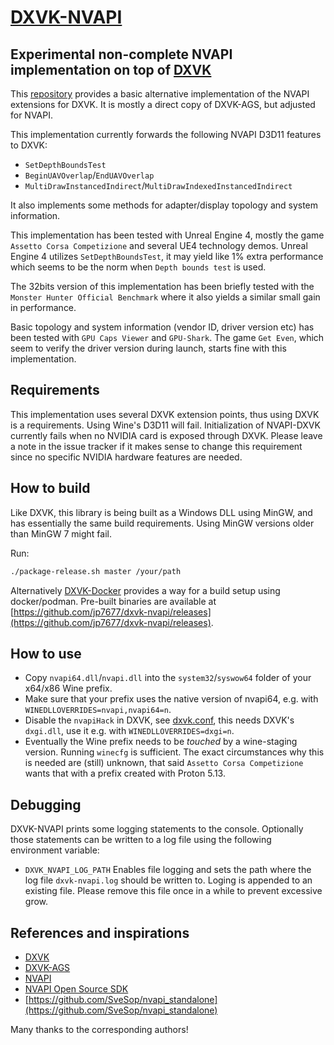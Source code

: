 # [DXVK-NVAPI](https://github.com/jp7677/dxvk-nvapi)

## Experimental non-complete NVAPI implementation on top of [DXVK](https://github.com/doitsujin/dxvk)

This [repository](https://github.com/jp7677/dxvk-nvapi) provides a basic alternative implementation of the NVAPI extensions for DXVK. It is mostly a direct copy of DXVK-AGS, but adjusted for NVAPI.

This implementation currently forwards the following NVAPI D3D11 features to DXVK:

- `SetDepthBoundsTest`
- `BeginUAVOverlap`/`EndUAVOverlap`
- `MultiDrawInstancedIndirect`/`MultiDrawIndexedInstancedIndirect`

It also implements some methods for adapter/display topology and system information.

This implementation has been tested with Unreal Engine 4, mostly the game `Assetto Corsa Competizione` and several UE4 technology demos. Unreal Engine 4 utilizes `SetDepthBoundsTest`, it may yield like 1% extra performance which seems to be the norm when `Depth bounds test` is used.

The 32bits version of this implementation has been briefly tested with the `Monster Hunter Official Benchmark` where it also yields a similar small gain in performance.

Basic topology and system information (vendor ID, driver version etc) has been tested with `GPU Caps Viewer` and `GPU-Shark`. The game `Get Even`, which seem to verify the driver version during launch, starts fine with this implementation.

## Requirements

This implementation uses several DXVK extension points, thus using DXVK is a requirements. Using Wine's D3D11 will fail. Initialization of NVAPI-DXVK currently fails when no NVIDIA card is exposed through DXVK. Please leave a note in the issue tracker if it makes sense to change this requirement since no specific NVIDIA hardware features are needed.

## How to build

Like DXVK, this library is being built as a Windows DLL using MinGW, and has essentially the same build requirements. Using MinGW versions older than MinGW 7 might fail.

Run:

```bash
./package-release.sh master /your/path
```

Alternatively [DXVK-Docker](https://github.com/jp7677/dxvk-docker) provides a way for a build setup using docker/podman.
Pre-built binaries are available at [https://github.com/jp7677/dxvk-nvapi/releases](https://github.com/jp7677/dxvk-nvapi/releases).

## How to use

- Copy `nvapi64.dll`/`nvapi.dll` into the `system32`/`syswow64` folder of your x64/x86 Wine prefix.
- Make sure that your prefix uses the native version of nvapi64, e.g. with `WINEDLLOVERRIDES=nvapi,nvapi64=n`.
- Disable the `nvapiHack` in DXVK, see [dxvk.conf](https://github.com/doitsujin/dxvk/blob/master/dxvk.conf#L34), this needs DXVK's `dxgi.dll`, use it e.g. with `WINEDLLOVERRIDES=dxgi=n`.
- Eventually the Wine prefix needs to be *touched* by a wine-staging version. Running `winecfg` is sufficient. The exact circumstances why this is needed are (still) unknown, that said `Assetto Corsa Competizione` wants that with a prefix created with Proton 5.13.

## Debugging

DXVK-NVAPI prints some logging statements to the console. Optionally those statements can be written to a log file using the following environment variable:

- `DXVK_NVAPI_LOG_PATH` Enables file logging and sets the path where the log file `dxvk-nvapi.log` should be written to. Loging is appended to an existing file. Please remove this file once in a while to prevent excessive grow.

## References and inspirations

- [DXVK](https://github.com/doitsujin/dxvk)
- [DXVK-AGS](https://github.com/doitsujin/dxvk-ags)
- [NVAPI](https://docs.nvidia.com/gameworks/content/gameworkslibrary/coresdk/nvapi/group__dx.html)
- [NVAPI Open Source SDK](http://download.nvidia.com/XFree86/nvapi-open-source-sdk/)
- [https://github.com/SveSop/nvapi_standalone](https://github.com/SveSop/nvapi_standalone)

Many thanks to the corresponding authors!
